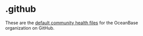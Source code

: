 # .github

These are the [default community health files](https://help.github.com/en/articles/creating-a-default-community-health-file-for-your-organization) for the OceanBase organization on GitHub.